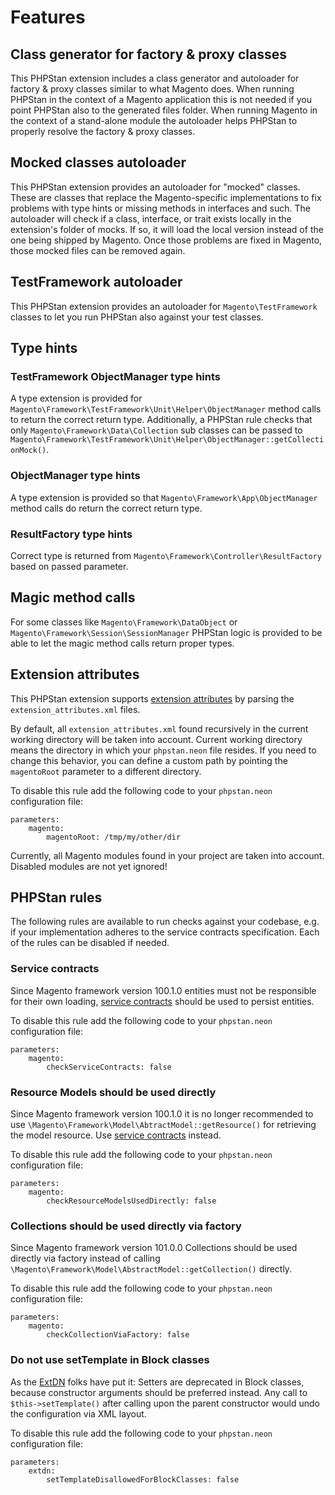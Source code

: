 # Features

## Class generator for factory & proxy classes
This PHPStan extension includes a class generator and autoloader for factory & proxy classes similar to what Magento does. When running PHPStan in
the context of a Magento application this is not needed if you point PHPStan also to the generated files folder. When running
Magento in the context of a stand-alone module the autoloader helps PHPStan to properly resolve the factory & proxy classes.

## Mocked classes autoloader
This PHPStan extension provides an autoloader for "mocked" classes. These are classes that replace the Magento-specific implementations
to fix problems with type hints or missing methods in interfaces and such. The autoloader will check if a class, interface,
or trait exists locally in the extension's folder of mocks. If so, it will load the local version instead of the one being
shipped by Magento. Once those problems are fixed in Magento, those mocked files can be removed again.

## TestFramework autoloader
This PHPStan extension provides an autoloader for `Magento\TestFramework` classes to let you run PHPStan also against your test classes.

## Type hints

### TestFramework ObjectManager type hints
A type extension is provided for `Magento\Framework\TestFramework\Unit\Helper\ObjectManager` method calls to return the correct return type.
Additionally, a PHPStan rule checks that only `Magento\Framework\Data\Collection` sub classes can be passed to  
`Magento\Framework\TestFramework\Unit\Helper\ObjectManager::getCollectionMock()`.

### ObjectManager type hints
A type extension is provided so that `Magento\Framework\App\ObjectManager` method calls do return the correct return type.

### ResultFactory type hints
Correct type is returned from `Magento\Framework\Controller\ResultFactory` based on passed parameter.

## Magic method calls
For some classes like `Magento\Framework\DataObject` or `Magento\Framework\Session\SessionManager` PHPStan logic is provided
to be able to let the magic method calls return proper types.

## Extension attributes
This PHPStan extension supports [extension attributes](https://devdocs.magento.com/guides/v2.4/extension-dev-guide/extension_attributes/adding-attributes.html) by parsing the `extension_attributes.xml` files.

By default, all `extension_attributes.xml` found recursively in the current working directory will be taken into account.
Current working directory means the directory in which your `phpstan.neon` file resides. If you need to change this behavior,
you can define a custom path by pointing the `magentoRoot` parameter to a different directory.

To disable this rule add the following code to your `phpstan.neon` configuration file:
```neon
parameters:
    magento:
        magentoRoot: /tmp/my/other/dir
```

Currently, all Magento modules found in your project are taken into account. Disabled modules are not yet ignored!

## PHPStan rules

The following rules are available to run checks against your codebase, e.g. if your implementation adheres to the
service contracts specification. Each of the rules can be disabled if needed.

### Service contracts

Since Magento framework version 100.1.0 entities must not be responsible for their own loading, [service contracts](https://devdocs.magento.com/guides/v2.4/extension-dev-guide/service-contracts/service-contracts.html) should
be used to persist entities.

To disable this rule add the following code to your `phpstan.neon` configuration file:
```neon
parameters:
    magento:
        checkServiceContracts: false
```

### Resource Models should be used directly

Since Magento framework version 100.1.0 it is no longer recommended to use `\Magento\Framework\Model\AbtractModel::getResource()` for retrieving the model resource. Use [service contracts](https://devdocs.magento.com/guides/v2.4/extension-dev-guide/service-contracts/service-contracts.html) instead.

To disable this rule add the following code to your `phpstan.neon` configuration file:
```neon
parameters:
    magento:
        checkResourceModelsUsedDirectly: false
```

### Collections should be used directly via factory

Since Magento framework version 101.0.0 Collections should be used directly via factory instead of calling
`\Magento\Framework\Model\AbstractModel::getCollection()` directly.

To disable this rule add the following code to your `phpstan.neon` configuration file:
```neon
parameters:
    magento:
        checkCollectionViaFactory: false
```

### Do not use setTemplate in Block classes

As the [ExtDN](https://github.com/extdn/extdn-phpcs/blob/master/Extdn/Sniffs/Blocks/SetTemplateInBlockSniff.md) folks have put it: Setters are deprecated in Block classes, because constructor arguments should be preferred instead. Any call to `$this->setTemplate()` after calling upon the parent constructor would undo the configuration via XML layout.

To disable this rule add the following code to your `phpstan.neon` configuration file:
```neon
parameters:
    extdn:
        setTemplateDisallowedForBlockClasses: false
```
